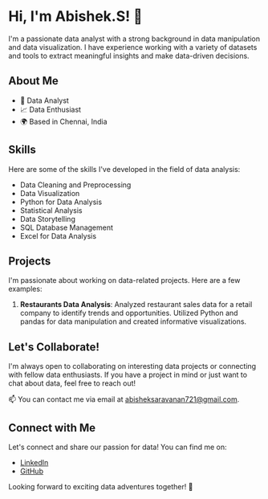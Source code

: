 # Hi, I'm Abishek.S! 👋

I'm a passionate data analyst with a strong background in data manipulation and data visualization. I have experience working with a variety of datasets and tools to extract meaningful insights and make data-driven decisions.

## About Me

- 💼 Data Analyst
- 📈 Data Enthusiast
- 🌍 Based in Chennai, India

## Skills

Here are some of the skills I've developed in the field of data analysis:

- Data Cleaning and Preprocessing
- Data Visualization
- Python for Data Analysis
- Statistical Analysis
- Data Storytelling
- SQL Database Management
- Excel for Data Analysis

## Projects

I'm passionate about working on data-related projects. Here are a few examples:

1. **Restaurants Data Analysis**: Analyzed restaurant sales data for a retail company to identify trends and opportunities. Utilized Python and pandas for data manipulation and created informative visualizations.

## Let's Collaborate!

I'm always open to collaborating on interesting data projects or connecting with fellow data enthusiasts. If you have a project in mind or just want to chat about data, feel free to reach out!

📫 You can contact me via email at [abisheksaravanan721@gmail.com](abisheksaravanan721@gmail.com).

## Connect with Me

Let's connect and share our passion for data! You can find me on:

- [LinkedIn](https://www.linkedin.com/in/abishek721/)
- [GitHub](https://github.com/Abishek721)

Looking forward to exciting data adventures together! 🚀

<!---
Abishek721/Abishek721 is a ✨ special ✨ repository because its `README.md` (this file) appears on your GitHub profile.
You can click the Preview link to take a look at your changes.
--->
